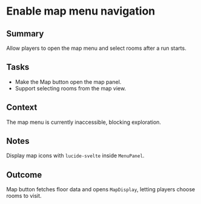# Enable map menu navigation

## Summary
Allow players to open the map menu and select rooms after a run starts.

## Tasks
- Make the Map button open the map panel.
- Support selecting rooms from the map view.

## Context
The map menu is currently inaccessible, blocking exploration.

## Notes
Display map icons with `lucide-svelte` inside `MenuPanel`.

## Outcome
Map button fetches floor data and opens `MapDisplay`, letting players choose rooms to visit.
